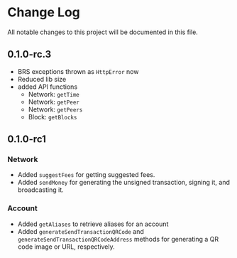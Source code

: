 # Change Log
All notable changes to this project will be documented in this file.

## 0.1.0-rc.3
- BRS exceptions thrown as `HttpError` now
- Reduced lib size
- added API functions
    - Network: `getTime`
    - Network: `getPeer`
    - Network: `getPeers`
    - Block: `getBlocks`
    
 
## 0.1.0-rc1
### Network
- Added `suggestFees` for getting suggested fees.
- Added `sendMoney` for generating the unsigned transaction, signing it, and broadcasting it.

### Account
- Added `getAliases` to retrieve aliases for an account
- Added `generateSendTransactionQRCode` and `generateSendTransactionQRCodeAddress` methods for generating a QR code image or URL, respectively.
